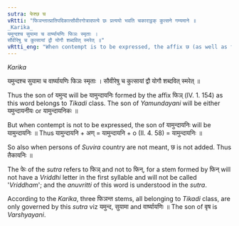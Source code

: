 ```yaml
---
sutra: फेश्छ च
vRtti: "फिञन्तात्प्रातिपदिकात्सौवीरगोत्रादपत्ये छः प्रत्ययो भवति चकाराट्ठक् कुत्सने गम्यमाने ॥
_Karika_
यमुन्दश्च सुयामा च वार्ष्यायणिः फिञः स्मृताः ।
सौवीरेषु च कुत्सायां द्वौ योगौ शब्दवित् स्मरेत् ॥"
vRtti_eng: "When contempt is to be expressed, the affix छ (as well as the affix ठक्) comes in the sense of a descendant, after a Nominal-stem ending in the affix फिञ् and denoting a _Sauvira_ _Gotra_."
---
```

_Karika_

यमुन्दश्च सुयामा च वार्ष्यायणिः फिञः स्मृताः ।
सौवीरेषु च कुत्सायां द्वौ योगौ शब्दवित् स्मरेत् ॥

Thus the son of यमुन्द will be यामुन्दायनिः formed by the affix फिञ् (IV. 1. 154) as this word belongs to _Tikadi_ class. The son of _Yamundayani_ will be either यमुन्दायनीयः or यामुन्दायनिकः ॥

But when contempt is not to be expressed, the son of यामुन्दायनिः will be यामुन्दायनिः ॥ Thus यामुन्दायनि + अण् = यामुन्दायनि + o (Il. 4. 58) = यामुन्दायनिः ॥

So also when persons of _Suvira_ country are not meant, छ is not added. Thus तैकायनिः ॥

The फेः of the _sutra_ refers to फिञ् and not to फिन्, for a stem formed by फिन् will not have a _Vriddhi_ letter in the first syllable and will not be called '_Vriddham_'; and the _anuvritti_ of this word is understood in the _sutra_.

According to the _Karika_, three फिञन्त stems, all belonging to _Tikadi_ class, are only governed by this _sutra_ viz यमुन्द, सुयामा and वार्ष्यायणिः ॥ The son of वृष is _Varshyayani_.
